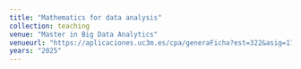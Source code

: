 ```yaml
---
title: "Mathematics for data analysis"
collection: teaching
venue: "Master in Big Data Analytics"
venueurl: "https://aplicaciones.uc3m.es/cpa/generaFicha?est=322&asig=17228&idioma=2"
years: "2025"
---
```

